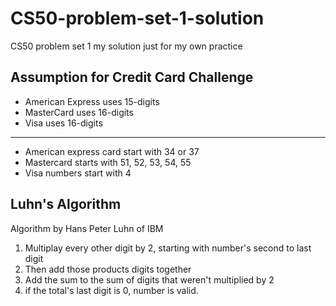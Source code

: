 # CS50-problem-set-1-solution
CS50 problem set 1 my solution just for my own practice

## Assumption for Credit Card Challenge

* American Express uses 15-digits
* MasterCard uses       16-digits
* Visa uses             16-digits

---

* American express card start with    34 or 37
* Mastercard starts with              51, 52, 53, 54, 55
* Visa numbers start with             4

## Luhn's Algorithm
Algorithm by Hans Peter Luhn of IBM

1. Multiplay every other digit by 2, starting with number's second to last digit
2. Then add those products digits together
3. Add the sum to the sum of digits that weren't multiplied by 2
4. if the total's last digit is 0, number is valid.

